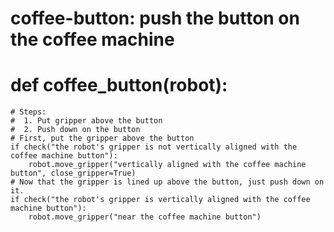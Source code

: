 # coffee-button: push the button on the coffee machine
# def coffee_button(robot):
    # Steps:
    #  1. Put gripper above the button
    #  2. Push down on the button
    # First, put the gripper above the button
    if check("the robot's gripper is not vertically aligned with the coffee machine button"):
        robot.move_gripper("vertically aligned with the coffee machine button", close_gripper=True)
    # Now that the gripper is lined up above the button, just push down on it.
    if check("the robot's gripper is vertically aligned with the coffee machine button"):
        robot.move_gripper("near the coffee machine button")